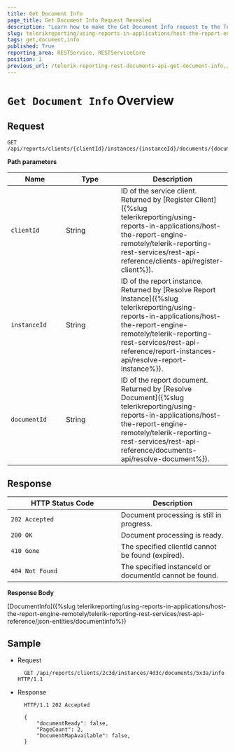 ```yaml
---
title: Get Document Info
page_title: Get Document Info Request Revealed
description: "Learn how to make the Get Document Info request to the Telerik Reporting REST Service and what response to expect."
slug: telerikreporting/using-reports-in-applications/host-the-report-engine-remotely/telerik-reporting-rest-services/rest-api-reference/documents-api/get-document-info
tags: get,document,info
published: True
reporting_area: RESTService, RESTServiceCore
position: 1
previous_url: /telerik-reporting-rest-documents-api-get-document-info,/embedding-reports/host-the-report-engine-remotely/telerik-reporting-rest-services/rest-api-reference/documents-api/get-document-info
---
```


<style>
table th:first-of-type {
	width: 25%;
}
table th:nth-of-type(2) {
	width: 25%;
}
table th:nth-of-type(3) {
	width: 50%;
}
</style>

# `Get Document Info` Overview

## Request

	GET /api/reports/clients/{clientId}/instances/{instanceId}/documents/{documentId}/info

__Path parameters__

| Name | Type | Description |
| ------ | ------ | ------ |
|`clientId`|String|ID of the service client. Returned by [Register Client]({%slug telerikreporting/using-reports-in-applications/host-the-report-engine-remotely/telerik-reporting-rest-services/rest-api-reference/clients-api/register-client%}).|
|`instanceId`|String|ID of the report instance. Returned by [Resolve Report Instance]({%slug telerikreporting/using-reports-in-applications/host-the-report-engine-remotely/telerik-reporting-rest-services/rest-api-reference/report-instances-api/resolve-report-instance%}).|
|`documentId`|String|ID of the report document. Returned by [Resolve Document]({%slug telerikreporting/using-reports-in-applications/host-the-report-engine-remotely/telerik-reporting-rest-services/rest-api-reference/documents-api/resolve-document%}).|

## Response

| HTTP Status Code | Description |
| ------ | ------ |
|`202 Accepted`|Document processing is still in progress.|
|`200 OK`|Document processing is ready.|
|`410 Gone`|The specified clientId cannot be found (expired).|
|`404 Not Found`|The specified instanceId or documentId cannot be found.|

__Response Body__

[DocumentInfo]({%slug telerikreporting/using-reports-in-applications/host-the-report-engine-remotely/telerik-reporting-rest-services/rest-api-reference/json-entities/documentinfo%})

## Sample

* Request

		GET /api/reports/clients/2c3d/instances/4d3c/documents/5x3a/info HTTP/1.1

* Response

		HTTP/1.1 202 Accepted

		{
			"documentReady": false,
			"PageCount": 2,
			"DocumentMapAvailable": false,
		}
